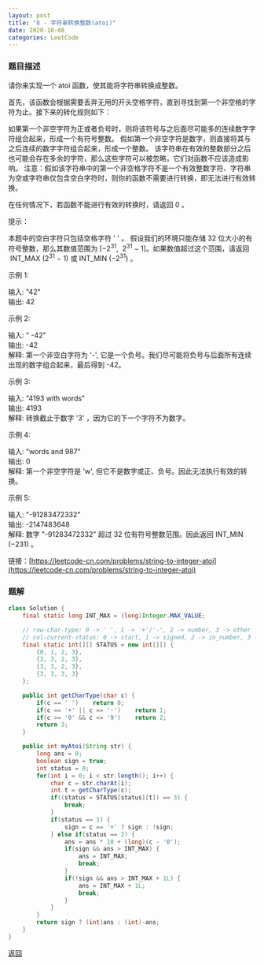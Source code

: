 ```yaml
---
layout: post
title: "8 - 字符串转换整数(atoi)"
date: 2020-10-08
categories: LeetCode
---
```



### **题目描述**
请你来实现一个 atoi 函数，使其能将字符串转换成整数。

首先，该函数会根据需要丢弃无用的开头空格字符，直到寻找到第一个非空格的字符为止。接下来的转化规则如下：

如果第一个非空字符为正或者负号时，则将该符号与之后面尽可能多的连续数字字符组合起来，形成一个有符号整数。
假如第一个非空字符是数字，则直接将其与之后连续的数字字符组合起来，形成一个整数。
该字符串在有效的整数部分之后也可能会存在多余的字符，那么这些字符可以被忽略，它们对函数不应该造成影响。
注意：假如该字符串中的第一个非空格字符不是一个有效整数字符、字符串为空或字符串仅包含空白字符时，则你的函数不需要进行转换，即无法进行有效转换。

在任何情况下，若函数不能进行有效的转换时，请返回 0 。

提示：

本题中的空白字符只包括空格字符 ' ' 。
假设我们的环境只能存储 32 位大小的有符号整数，那么其数值范围为 [−2<sup>31</sup>,  2<sup>31</sup> − 1]。如果数值超过这个范围，请返回  INT_MAX (2<sup>31</sup> − 1) 或 INT_MIN (−2<sup>31</sup>) 。
 

示例 1:

输入: "42"  
输出: 42  

示例 2:

输入: "   -42"  
输出: -42  
解释: 第一个非空白字符为 '-', 它是一个负号。我们尽可能将负号与后面所有连续出现的数字组合起来，最后得到 -42。  

示例 3:

输入: "4193 with words"  
输出: 4193  
解释: 转换截止于数字 '3' ，因为它的下一个字符不为数字。  

示例 4:

输入: "words and 987"  
输出: 0  
解释: 第一个非空字符是 'w', 但它不是数字或正、负号。因此无法执行有效的转换。  

示例 5:

输入: "-91283472332"  
输出: -2147483648  
解释: 数字 "-91283472332" 超过 32 位有符号整数范围。因此返回 INT_MIN (−231) 。


链接：[https://leetcode-cn.com/problems/string-to-integer-atoi](https://leetcode-cn.com/problems/string-to-integer-atoi)



### **题解**
``` java
class Solution {
    final static long INT_MAX = (long)Integer.MAX_VALUE;

    // row-char-type: 0 -> ' ', 1 -> '+'/'-', 2 -> number, 3 -> other
    // col-current-status: 0 -> start, 1 -> signed, 2 -> in_number, 3 -> end
    final static int[][] STATUS = new int[][] {
        {0, 1, 2, 3},
        {3, 3, 2, 3},
        {3, 3, 2, 3},
        {3, 3, 3, 3}
    };

    public int getCharType(char c) {
        if(c == ' ')    return 0;
        if(c == '+' || c == '-')    return 1;
        if(c >= '0' && c <= '9')    return 2;
        return 3;
    }

    public int myAtoi(String str) {
        long ans = 0;
        boolean sign = true;
        int status = 0;
        for(int i = 0; i < str.length(); i++) {
            char c = str.charAt(i);
            int t = getCharType(c);
            if((status = STATUS[status][t]) == 3) {
                break;
            }
            if(status == 1) {
                sign = c == '+' ? sign : !sign;
            } else if(status == 2) {
                ans = ans * 10 + (long)(c - '0');
                if(sign && ans > INT_MAX) {
                    ans = INT_MAX;
                    break;
                }
                if(!sign && ans > INT_MAX + 1L) {
                    ans = INT_MAX + 1L;
                    break;
                }
            }
        }
        return sign ? (int)ans : (int)-ans;
    }
}
```

[返回](https://maxwell-blog.cn/leetcode/2020/10/08/leetcode.html)